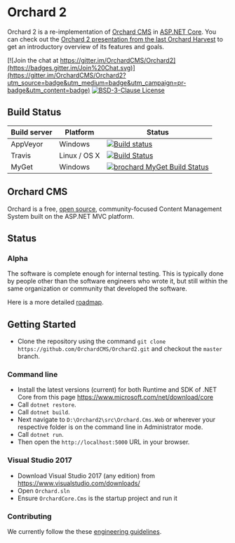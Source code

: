 # Orchard 2

Orchard 2 is a re-implementation of [Orchard CMS](https://github.com/OrchardCMS/Orchard) in [ASP.NET Core](http://www.asp.net/vnext). You can check out the [Orchard 2 presentation from the last Orchard Harvest](https://www.youtube.com/watch?v=TK6a_HfD0O8) to get an introductory overview of its features and goals.

[![Join the chat at https://gitter.im/OrchardCMS/Orchard2](https://badges.gitter.im/Join%20Chat.svg)](https://gitter.im/OrchardCMS/Orchard2?utm_source=badge&utm_medium=badge&utm_campaign=pr-badge&utm_content=badge)
[![BSD-3-Clause License](https://img.shields.io/badge/license-BSD--3--Clause-blue.svg)](LICENSE.txt)

## Build Status

| Build server| Platform       | Status                                                                                                                                                                  |
|-------------|----------------|-------------------------------------------------------------------------------------------------------------------------------------------------------------------------|
| AppVeyor    | Windows        | [![Build status](https://ci.appveyor.com/api/projects/status/ilx2dx9wvmm2cjdp/branch/master?svg=true)](https://ci.appveyor.com/project/alexbocharov/orchard2/branch/master) |
| Travis      | Linux / OS X   | [![Build Status](https://travis-ci.org/OrchardCMS/Orchard2.svg?branch=master)](https://travis-ci.org/OrchardCMS/Orchard2)                                                 |
| MyGet       | Windows        | [![brochard MyGet Build Status](https://www.myget.org/BuildSource/Badge/brochard?identifier=098718e3-f53d-4bcd-b29e-cb9da86823c0)](https://www.myget.org/)              |

## Orchard CMS

Orchard is a free, [open source](https://github.com/OrchardCMS/Orchard), community-focused Content Management System built on the ASP.NET MVC platform.

## Status

### Alpha

The software is complete enough for internal testing. This is typically done by people other than the software engineers who wrote it, but still within the same organization or community that developed the software.

Here is a more detailed [roadmap](https://github.com/OrchardCMS/Orchard2/wiki/Roadmap).

## Getting Started

- Clone the repository using the command `git clone https://github.com/OrchardCMS/Orchard2.git` and checkout the `master` branch. 

### Command line

- Install the latest versions (current) for both Runtime and SDK of .NET Core from this page https://www.microsoft.com/net/download/core
- Call `dotnet restore`.
- Call `dotnet build`.
- Next navigate to `D:\Orchard2\src\Orchard.Cms.Web` or wherever your respective folder is on the command line in Administrator mode.
- Call `dotnet run`.
- Then open the `http://localhost:5000` URL in your browser.

### Visual Studio 2017

- Download Visual Studio 2017 (any edition) from https://www.visualstudio.com/downloads/
- Open `Orchard.sln`
- Ensure `OrchardCore.Cms` is the startup project and run it

### Contributing

We currently follow the these [engineering guidelines](https://github.com/OrchardCMS/Orchard2/wiki/Engineering-Guidelines).
